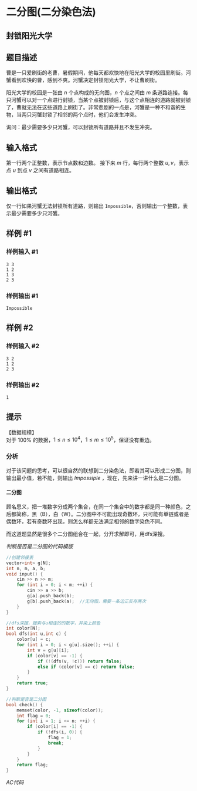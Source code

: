 # 二分图(二分染色法)

## 封锁阳光大学

## 题目描述

曹是一只爱刷街的老曹，暑假期间，他每天都欢快地在阳光大学的校园里刷街。河蟹看到欢快的曹，感到不爽。河蟹决定封锁阳光大学，不让曹刷街。

阳光大学的校园是一张由 $n$ 个点构成的无向图，$n$ 个点之间由 $m$ 条道路连接。每只河蟹可以对一个点进行封锁，当某个点被封锁后，与这个点相连的道路就被封锁了，曹就无法在这些道路上刷街了。非常悲剧的一点是，河蟹是一种不和谐的生物，当两只河蟹封锁了相邻的两个点时，他们会发生冲突。

询问：最少需要多少只河蟹，可以封锁所有道路并且不发生冲突。

## 输入格式

第一行两个正整数，表示节点数和边数。
接下来 $m$ 行，每行两个整数 $u,v$，表示点 $u$ 到点 $v$ 之间有道路相连。

## 输出格式

仅一行如果河蟹无法封锁所有道路，则输出 `Impossible`，否则输出一个整数，表示最少需要多少只河蟹。

## 样例 #1

### 样例输入 #1

```
3 3
1 2
1 3
2 3
```

### 样例输出 #1

```
Impossible
```

## 样例 #2

### 样例输入 #2

```
3 2
1 2
2 3
```

### 样例输出 #2

```
1
```

## 提示

【数据规模】   
对于 $100\%$ 的数据，$1\le n \le 10^4$，$1\le m \le 10^5$，保证没有重边。


### 分析
对于该问题的思考，可以很自然的联想到二分染色法，即若其可以形成二分图，则输出最小值，若不能，则输出 $Impossiple$ ，现在，先来讲一讲什么是二分图。

#### 二分图
顾名思义，把一堆数字分成两个集合，在同一个集合中的数字都是同一种颜色，之后都简称，黑（B），白（W）。二分图中不可能出现奇数环，只可能有单链或者是偶数环，若有奇数环出现，则怎么样都无法满足相邻的数字染色不同。

而这道题显然是很多个二分图组合在一起，分开求解即可，用dfs深搜。


*判断是否是二分图的代码模版*
```cpp
//创建邻接表
vector<int> g[N];
int n, m, a, b;
void input() {
    cin >> n >> m;
    for (int i = 0; i < m; ++i) {
        cin >> a >> b;
        g[a].push_back(b);
        g[b].push_back(a);  //无向图，需要一条边正反存两次
    }
}

//dfs深搜，搜索与u相连的的数字，并染上颜色
int color[N];
bool dfs(int u,int c) {
    color[u] = c;
    for (int i = 0; i < g[u].size(); ++i) {
        int v = g[u][i];
        if (color[v] == -1) {
            if (!(dfs(v, !c))) return false;
            else if (color[v] == c) return false;
        }
    }
    return true;
}

//判断是否是二分图
bool check() {
    memset(color, -1, sizeof(color));
    int flag = 0;
    for (int i = 1; i <= n; ++i) {
        if (color[i] == -1) {
            if (!dfs(i, 0)) {
                flag = 1;
                break;
            }
        }
    }
    return flag;
}
```


*AC代码*

```cpp

